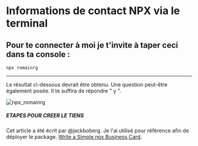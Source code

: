 # Informations de contact NPX via le terminal

## Pour te connecter à moi je t'invite à taper ceci dans ta console :

```bash
npx romainrg
```

<hr/>

Le résultat ci-dessous devrait être obtenu. Une question peut-être également posée. Il te suffira de répondre " y ".

![npx_romainrg](https://github.com/RomainRG31/romainrg/assets/97295039/a4e0d801-43f9-4ef7-b2dc-c1987cb9d339)


##### ETAPES POUR CREER LE TIENS

Cet article a été écrit par @jackboberg. Je l'ai utilisé pour référence afin de déployer le package.
[Write a Simple npx Business Card](https://studioelsa.se/blog/open-source-oss-npx-business-card).
